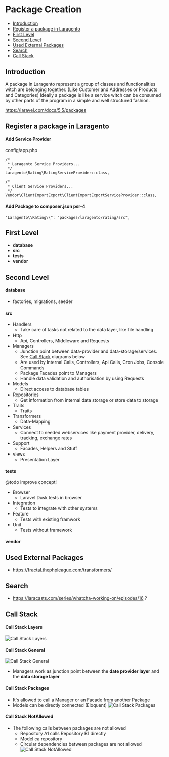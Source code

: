# Package Creation

- [Introduction](#introduction)
- [Register a package in Laragento](#register)
- [First Level](#first-level)
- [Second Level](#second-level)
- [Used External Packages](#used-external-packages)
- [Search](#search)
- [Call Stack](#call-stack)

<a name="introduction"></a>
## Introduction
A package in Laragento represent a group of classes and functionalities witch are belonging together. (Like Customer and Addresses or Products and Categories)
Ideally a package is like a service witch can be consumed by other parts of the program in a simple and well structured fashion.

https://laravel.com/docs/5.5/packages

<a name="register"></a>
## Register a package in Laragento

#### Add Service Provider
config/app.php
```
/*
 * Laragento Service Providers...
 */
Laragento\Rating\RatingServiceProvider::class,

/*
 * Client Service Providers...
 */
Vendor\ClientImportExport\ClientImportExportServiceProvider::class,
```

#### Add Package to composer.json psr-4
```
"Laragento\\Rating\\": "packages/laragento/rating/src",
```

<a name="first-level"></a>
## First Level
- **database**
- **src**
- **tests**
- **vendor**

<a name="second-level"></a>
## Second Level
#### **database**
- factories, migrations, seeder

#### **src**
- Handlers
	- Take care of tasks not related to the data layer, like file handling
- Http
	- Api, Controllers, Middleware and Requests
- Managers
	- Junction point between data-provider and data-storage/services. See [Call Stack](#call-stack) diagrams below
	- Are used by Internal Calls, Controllers, Api Calls, Cron Jobs, Console Commands
	- Package Facades point to Managers
	- Handle data validation and authorisation by using Requests	
- Models
	- Direct access to database tables
- Repositories
	- Get information from internal data storage or store data to storage
- Traits
    - Traits
- Transformers
	- Data-Mapping
- Services
	- Connect to needed webservices like payment provider, delivery, tracking, exchange rates	
- Support
	- Facades, Helpers and Stuff  
- views
	- Presentation Layer
  
#### **tests**
@todo improve concept!

- Browser
	- Laravel Dusk tests in browser
- Integration
	- Tests to integrate with other systems  
- Feature
	- Tests with existing framwork
- Unit
	- Tests without framework

#### **vendor**

<a name="used-external-packages"></a>
## Used External Packages
- https://fractal.thephpleague.com/transformers/

<a name="search"></a>
## Search
- https://laracasts.com/series/whatcha-working-on/episodes/16 ?

<a name="call-stack"></a>
## Call Stack
#### **Call Stack Layers**
![Call Stack Layers](https://raw.githubusercontent.com/laragento/docs/develop/images/CallStackLayers_v0.1.jpg)

#### **Call Stack General**
![Call Stack General](https://raw.githubusercontent.com/laragento/docs/develop/images/CallStackGeneral_v0.2.jpg)
- Managers work as junction point between the **date provider layer** and the **data storage layer**

#### **Call Stack Packages**
- It's allowed to call a Manager or an Facade from another Package
- Models can be directly connected (Eloquent)
![Call Stack Packages](https://raw.githubusercontent.com/laragento/docs/develop/images/CallStackPackages_v0.1.jpg)

#### **Call Stack NotAllowed**
- The following calls between packages are not allowed
    - Repository A1 calls Repository B1 directly
    - Model ca repository 
    - Circular dependencies between packages are not allowed
![Call Stack NotAllowed](https://raw.githubusercontent.com/laragento/docs/develop/images/CallStackNotAllowed_v0.1.jpg)